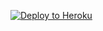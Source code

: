 [![Deploy to Heroku](https://www.herokucdn.com/deploy/button.svg)](https://heroku.com/deploy?template=https://github.com/yourusername/FLEXRobo)